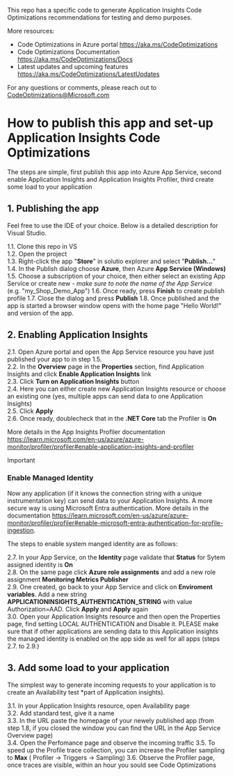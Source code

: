 This repo has a specific code to generate Application Insights Code Optimizations recommendations for testing and demo purposes.

More resources:
- Code Optimizations in Azure portal https://aka.ms/CodeOptimizations
- Code Optimizations Documentation https://aka.ms/CodeOptimizations/Docs
- Latest updates and upcoming features https://aka.ms/CodeOptimizations/LatestUpdates

For any questions or comments, please reach out to CodeOptimizations@Microsoft.com

# How to publish this app and set-up Application Insights Code Optimizations
The steps are simple, first publish this app into Azure App Service, second enable Application Insights and Application Insights Profiler, third create some load to your application

## 1. Publishing the app
Feel free to use the IDE of your choice. Below is a detailed description for Visual Studio.

1.1. Clone this repo in VS  
1.2. Open the project  
1.3. Right-click the app "**Store**" in solutio explorer and select "**Publish...**"  
1.4. In the Publish dialog choose **Azure**, then Azure **App Service (Windows)**  
1.5. Choose a subscription of your choice, then either select an existing App Service or create new - _make sure to note the name of the App Service_ (e.g. "my_Shop_Demo_App")
1.6. Once ready, press **Finish** to create publish profile 
1.7. Close the dialog and press **Publish**
1.8. Once published and the app is started a browser window opens with the home page "Hello World!" and version of the app.  

## 2. Enabling Application Insights

2.1. Open Azure portal and open the App Service resource you have just published your app to in step 1.5.  
2.2. In the **Overview** page in the **Properties** section, find Application Insights and click **Enable Application  Insights** link  
2.3. Click **Turn on Application Insights** button  
2.4. Here you can either create new Application Insights resource or choose an existing one (yes, multiple apps can send data to one Application Insights)  
2.5. Click **Apply**  
2.6. Once ready, doublecheck that in the **.NET Core** tab the Profiler is **On**  

More details in the App Insights Profiler documentation https://learn.microsoft.com/en-us/azure/azure-monitor/profiler/profiler#enable-application-insights-and-profiler  
  
> [!IMPORTANT]  
> ### Enable Managed Identity
> Now any application (if it knows the connection string with a unique instrumentation key) can send data to your Application Insights. A more secure way is using Microsoft Entra authentication.
> More details in the documentation https://learn.microsoft.com/en-us/azure/azure-monitor/profiler/profiler#enable-microsoft-entra-authentication-for-profile-ingestion.

The steps to enable system manged identity are as follows:

2.7. In your App Service, on the **Identity** page validate that **Status** for Sytem assigned identity is **On**  
2.8. On the same page click **Azure role assignments** and add a new role assignment **Monitoring Metrics Publisher**  
2.9. One created, go back to your App Service and click on **Enviroment variables**. Add a new string **APPLICATIONINSIGHTS_AUTHENTICATION_STRING** with value Authorization=AAD. Click **Apply** and **Apply** again  
3.0. Open your Application Insights resource and then open the Properties page, find setting LOCAL AUTHENTICATION and Disable it. PLEASE make sure that if other applications are sending data to this Application insights the managed identity is enabled on the app side as well for all apps (steps 2.7. to 2.9.)  


## 3. Add some load to your application
The simplest way to generate incoming requests to your application is to create an Availability test *part of Application insights).  

3.1. In your Application Insights resource, open Availability page  
3.2. Add standard test, give it a name  
3.3. In the URL paste the homepage of your newely published app (from step 1.8, if you closed the window you can find the URL in the App Service Overview page)  
3.4. Open the Perfomance page and observe the incoming traffic
3.5. To speed up the Profile trace collection, you can increase the Profiler sampling to **Max** ( Profiler -> Triggers -> Sampling) 
3.6. Observe the Profiler page, once traces are visible, within an hour you sould see Code Optimizations


